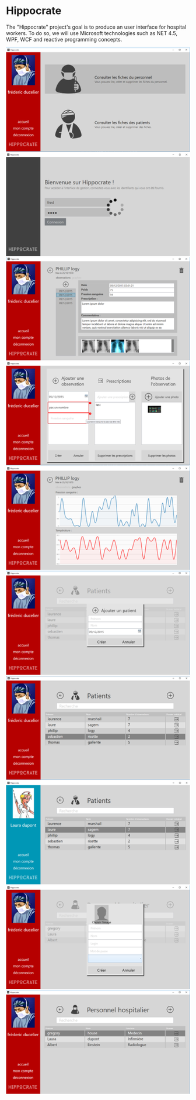 # Hippocrate #

The "Hippocrate" project's goal is to produce an user interface for
hospital workers. To do so, we will use Microsoft technologies such as
NET 4.5, WPF, WCF and reactive programming concepts.


![Home](https://raw.githubusercontent.com/Flasheur111/Hippocrate/master/app_images/home.png)
![Login](https://raw.githubusercontent.com/Flasheur111/Hippocrate/master/app_images/login.png)
![Observation](https://raw.githubusercontent.com/Flasheur111/Hippocrate/master/app_images/observation.png)
![Observation Add Popup](https://raw.githubusercontent.com/Flasheur111/Hippocrate/master/app_images/observation_add_popup.png)
![Observation Graph](https://raw.githubusercontent.com/Flasheur111/Hippocrate/master/app_images/observation_graph.png)
![Patient Add Popup](https://raw.githubusercontent.com/Flasheur111/Hippocrate/master/app_images/patient_add_popup.png)
![Patient List](https://raw.githubusercontent.com/Flasheur111/Hippocrate/master/app_images/patientlist.png)
![Patient List Laura](https://raw.githubusercontent.com/Flasheur111/Hippocrate/master/app_images/patientlist_laura.png)
![Staff Add Popup](https://raw.githubusercontent.com/Flasheur111/Hippocrate/master/app_images/staff_add_popup.png)
![Staff List](https://raw.githubusercontent.com/Flasheur111/Hippocrate/master/app_images/stafflist.png)
